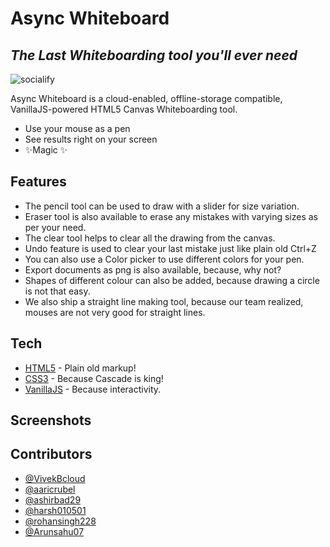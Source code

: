 # Async Whiteboard
## _The Last Whiteboarding tool you'll ever need_

![socialify](https://socialify.git.ci/Team-Asyncc/Whiteboard-AsyncTeam-1/image?description=1&descriptionEditable=Team%20Async%20made%20an%20online%20whiteboard%20tool%20for%20The%20Devsnest%20Hackathon%20%232&font=Rokkitt&language=1&owner=1&pattern=Charlie%20Brown&stargazers=1&theme=Dark)

Async Whiteboard is a cloud-enabled, offline-storage compatible, VanillaJS-powered HTML5 Canvas Whiteboarding tool.

- Use your mouse as a pen
- See results right on your screen
- ✨Magic ✨

## Features

- The pencil tool can be used to draw with a slider for size variation.
- Eraser tool is also available to erase any mistakes with varying sizes as per your need.
- The clear tool helps to clear all the drawing from the canvas.
- Undo feature is used to clear your last mistake just like plain old Ctrl+Z
- You can also use a Color picker to use different colors for your pen.
- Export documents as png is also available, because, why not?
- Shapes of different colour can also be added, because drawing a circle is not that easy.
- We also ship a straight line making tool, because our team realized, mouses are not very good for straight lines.

## Tech
- [HTML5](https://htmlreference.io) - Plain old markup!
- [CSS3](https://cssreference.io) - Because Cascade is king!
- [VanillaJS](https://javascript.com) - Because interactivity.

## Screenshots

## Contributors
- [@VivekBcloud](https://github.com/VivekBcloud)
- [@aaricrubel](https://github.com/aaricrubel)
- [@ashirbad29](https://github.com/ashirbad29)
- [@harsh010501](https://github.com/harsh010501)
- [@rohansingh228](https://github.com/rohansingh228)
- [@Arunsahu07](https://github.com/Arunsahu07)
